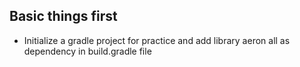 ## Basic things first

- Initialize a gradle project for practice and add library aeron all as dependency in build.gradle file

